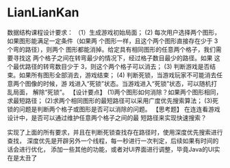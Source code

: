 # LianLianKan
数据结构课程设计要求：
（1）生成游戏初始局面；
(2) 每次用户选择两个图形，如果图形能满足一定条件（如果两
个图形一样，且这个两个图形直接存在少于 3 个弯的路径），则两个
图形都能消掉。给定具有相同图形的任意两个格子，我们需要寻找这
两个格子之间在转弯最少的情况下，经过格子数目最少的路径。如果
这个最优路径的转弯数目少于 3，则这个两个格子可以消去；
(3) 判断游戏是否结束。如果所有图形全部消去，游戏结束；
(4) 判断死锁，当游戏玩家不可能消去任意两个图像的时候，游
戏进入“死锁”状态。当游戏进入“死锁”状态，可以随机打乱局面，
解除“死锁”。
【设计要点】
(1)两个图形如何消除？如果两个图形相同，求最短路径；
(2)求两个相同图形的最短路径可以采用广度优先搜索算法；
(3)死锁的问题是判断两个格子或图形是否可以消除的问题。
【思考题】
在连连看游戏设计中，是否可以通过维护任意两个格子之间的最
短路径来实现快速搜索？

实现了上面的所有要求，并且在判断死锁查找存在路径时，使用深度优先搜索进行查找，
深度优先是开辟另外一个线程，每一秒进行一次判定，后续如果有时间的话会进行优化，
添加一些其他的功能，或者对UI界面进行调整，毕竟Java的UI实在是太丑了
